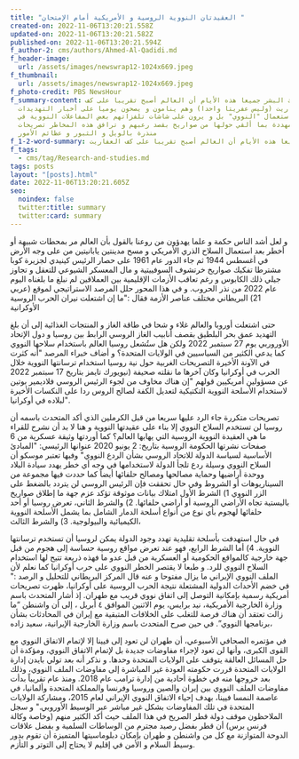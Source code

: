 ```yaml
---
title: "العقيدتان النووية الروسية و الأمريكية أمام الإمتحان "
created-on: 2022-11-06T13:20:21.558Z
updated-on: 2022-11-06T13:20:21.582Z
published-on: 2022-11-06T13:20:21.594Z
f_author-2: cms/authors/Ahmed-Al-Qadidi.md
f_header-image:
  url: /assets/images/newswrap12-1024x669.jpeg
f_thumbnail:
  url: /assets/images/newswrap12-1024x669.jpeg
f_photo-credit: PBS NewsHour
f_summary-content: يدرك البشر جميعا هذه الأيام أن العالم أصبح تقريبا على كف
  العفاريت (وليس عفريتا واحدا) وهم ينامون و يصحون يوميا على أخبار التهديدات
  باستعمال "النووي" بل و يرون على شاشات تلفزاتهم بعض المفاعلات النووية في
  أوكرانيا مهددة بما ألقي حولها من صواريخ بقصد رعبهم و ترافق هذه المخاطر تصريحات
  منذرة بالويل و الثبور و عظائم الأمور
f_1-2-word-summary: يدرك البشر جميعا هذه الأيام أن العالم أصبح تقريبا على كف العفاريت
f_tags:
  - cms/tag/Research-and-studies.md
tags: posts
layout: "[posts].html"
date: 2022-11-06T13:20:21.605Z
seo:
  noindex: false
  twitter:title: summary
  twitter:card: summary
---
```

 و لعل أشد الناس حكمة و علما يهدؤون من روعنا بالقول بأن العالم مر بمحطات شبيهة أو أخطر بعد استعمال السلاح الذري الأمريكي و مسح مدينتين يابانيتين من على وجه الأرض في أغسطس 1944 ثم جاء الدور عام 1961 على حصار الرئيس كينيدي لجزيرة كوبا مشترطا تفكيك صواريخ خرتشوف السوفييتية و مال المعسكر الشيوعي للتعقل و تجاوز جيلي ذلك الكابوس و رغم تعاقب الأزمات الإقليمية بين العملاقين لم نبلغ ما بلغناه اليوم عام 2022 من نذر الحروب. و في هذا المحور حلل المرصد الاستراتيجي لموقع (عربي 21) البريطاني مختلف عناصر الأزمة فقال :"ما إن اشتعلت نيران الحرب الروسية الأوكرانية

 حتى اشتعلت أوروبا والعالم غلاء و شحا في طاقة الغاز و المنتجات الغذائية إلى أن بلغ التهديد عمق بحر البلطيق بقصف أنابيب الغاز الروسي الرابط بين روسيا و دول الإتحاد الأوروربي يوم 27 سبتمبر 2022 ولكن هل ستُشعل روسيا العالم باستخدام سلاحها النووي كما يدعي الكثير من السياسيين في الولايات المتحدة؟ و أضاف خبراء المرصد "أنه كثرت في الآونة الأخيرة التصريحات الغربية حول نية روسيا استخدام ترسانتها النووية خلال الحرب في أوكرانيا وكان آخرها ما نقلته صحيفة (نيويورك تايمز بتاريخ 17 سبتمبر 2022 عن مسؤولين أمريكيين قولهم "إن هناك مخاوف من لجوء الرئيس الروسي فلاديمير بوتين لاستخدام الأسلحة النووية التكتيكية لتعديل الكفة لصالح الروس ردا على النكسات الأخيرة لبلاده في أوكرانيا". 

تصريحات متكررة جاء الرد عليها سريعا من قبل الكرملين الذي أكد المتحدث باسمه أن روسيا لن تستخدم السلاح النووي إلا بناء على عقيدتها النووية و هنا لا بد أن نشرح للقراء ما هي العقيدة النووية الروسية التي يهابها العالم؟ كما أوردتها وثيقة عسكرية من 6 صفحات نشرتها الحكومة الروسية بتاريخ: 2 يونيو 2020 عنوانها الرئيسي: "المبادئ الأساسية لسياسة الدولة للاتحاد الروسي بشأن الردع النووي" وفيها تعتبر موسكو أن السلاح النووي وسيلة ردع تلجأ الدولة لاستخدامها في وجه أي خطر يهدد سيادة البلاد ووحدة أراضيها وحماية مصالحها ومصالح حلفائها أيضاً كما حددت فيها مجموعة من السيناريوهات أو الشروط وفي حال تحققت فإن الرئيس الروسي لن يتردد بالضغط على الزر النووي 1) الشرط الأول امتلاك بيانات موثوقة تؤكد عزم جهة ما إطلاق صواريخ باليستية تجاه الأراضي الروسية أو أراضي حلفائها. 2) والشرط الثاني، تعرض روسيا أو أحد حلفائها لهجوم بأي نوع من أنواع أسلحة الدمار الشامل بما يشمل الأسلحة النووية الكيميائية والبيولوجية. 3) والشرط الثالث،

 في حال استهدفت بأسلحة تقليدية تهدد وجود الدولة يمكن لروسيا أن تستخدم ترسانتها النووية. 4) أما الشرط الرابع، فهو عند تعرض مواقع روسية حساسة إلى هجوم من قبل جهة خارجية كالمواقع الحكومية أو العسكرية من قبل عدو ما فهذه ذريعة تتيح لها استخدام السلاح النووي للرد. و طبعا لا يقتصر الخطر النووي على حرب أوكرانيا كما نعلم لأن الملف النووي الإيراني ما يزال مفتوحا و عنه قال المركز  البريطاني للتحليل و الرصد :" في خضم الأحداث الدولية المشتعلة نتيجة الحرب الروسية على أوكرانيا، ظهرت تصريحات أمريكية رسمية بإمكانية التوصل إلى اتفاق نووي قريب مع طهران. إذ أشار المتحدث باسم وزارة الخارجية الأمريكية، نيد برايس، يوم الاثنين الموافق ٤ أبريل ، إلى أن واشنطن “ما زالت تعتقد أن هناك فرصة للتغلب على الخلافات المتبقية مع إيران في المحادثات بشأن برنامجها النووي”. في حين صرح المتحدث باسم وزارة الخارجية الإيرانية، سعيد زاده، 

في مؤتمره الصحافي الأسبوعي، أن طهران لن تعود إلى فيينا إلا لإتمام الاتفاق النووي مع القوى الكبرى، وأنها لن تعود لإجراء مفاوضات جديدة بل لإتمام الاتفاق النووي، ومؤكدة أن حل المسائل العالقة يتوقف على الولايات المتحدة وحدها. و نذكر أنه بعد تولي بايدن إدارة الولايات المتحدة قررت حكومته العودة غير المباشرة إلى مفاوضات الملف النووي، وذلك بعد خروجها منه في خطوة أحادية من إدارة ترامب عام 2018. ومنذ عام تقريباً بدأت مفاوضات الملف النووي بين إيران والصين وروسيا وفرنسا والمملكة المتحدة وألمانيا، في عاصمة النمسا فيينا، بهدف إحياء الاتفاق النووي الإيراني لعام 2015، ومشاركة الولايات المتحدة في تلك المفاوضات بشكل غير مباشر عبر الوسيط الأوروبي." و سجل الملاحظون موقف دولة قطر الصريح في هذا الملف حيث أكد الكثير منهم (وخاصة وكالة فرنس برس) أن قطر بفضل رصيد مجترم من الوساطات السلمية و بفضل علاقات الدوحة المتوازنة مع كل من واشنطن و طهران بإمكان دبلوماسيتها المتميزة أن تقوم بدور وسيط السلام و الأمن في إقليم لا يحتاج إلى التوتر و التأزم.